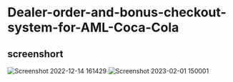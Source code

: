 # Dealer-order-and-bonus-checkout-system-for-AML-Coca-Cola

## screenshort
![Screenshot 2022-12-14 161429](https://user-images.githubusercontent.com/57463173/207568406-0ea5f713-8703-4e1e-a11b-266441600616.png)
![Screenshot 2023-02-01 150001](https://user-images.githubusercontent.com/57463173/215997734-6cb904f9-6bde-43b5-9bf0-ac56868135e3.png)
